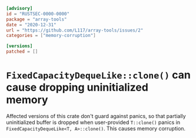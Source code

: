```toml
[advisory]
id = "RUSTSEC-0000-0000"
package = "array-tools"
date = "2020-12-31"
url = "https://github.com/L117/array-tools/issues/2"
categories = ["memory-corruption"]

[versions]
patched = []
```

# `FixedCapacityDequeLike::clone()` can cause dropping uninitialized memory

Affected versions of this crate don't guard against panics, so that partially uninitialized buffer is dropped when user-provided `T::clone()` panics in `FixedCapacityDequeLike<T, A>::clone()`. This causes memory corruption.
